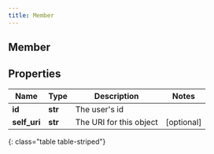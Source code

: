 ```yaml
---
title: Member
---
```

## Member

## Properties

|Name | Type | Description | Notes|
|------------ | ------------- | ------------- | -------------|
| **id** | **str** | The user&#39;s id | |
| **self_uri** | **str** | The URI for this object | [optional] |
{: class="table table-striped"}


